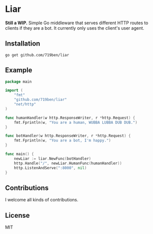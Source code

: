 # Liar

__Still a WIP.__ Simple Go middleware that serves different HTTP routes to clients
if they are a bot. It currently only uses the client's user agent.

## Installation

```
go get github.com/719ben/liar
```

## Example

```go
package main

import (
    "fmt"
    "github.com/719ben/liar"
    "net/http"
)

func humanHandler(w http.ResponseWriter, r *http.Request) {
    fmt.Fprintln(w, "You are a human, WUBBA LUBBA DUB DUB.")
}

func botHandler(w http.ResponseWriter, r *http.Request) {
    fmt.Fprintln(w, "You are a bot, I'm happy.")
}

func main() {
    newLiar := liar.NewFunc(botHandler)
    http.Handle("/", newLiar.HumanFunc(humanHandler))
    http.ListenAndServe(":8000", nil)
}
```

## Contributions

I welcome all kinds of contributions.

## License

MIT
